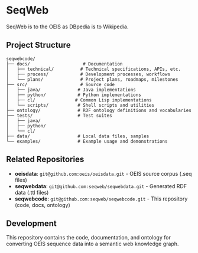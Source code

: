 # SeqWeb

SeqWeb is to the OEIS as DBpedia is to Wikipedia.

## Project Structure

```
seqwebcode/
├── docs/                    # Documentation
│   ├── technical/          # Technical specifications, APIs, etc.
│   ├── process/            # Development processes, workflows
│   └── plans/              # Project plans, roadmaps, milestones
├── src/                    # Source code
│   ├── java/              # Java implementations
│   ├── python/            # Python implementations  
│   ├── cl/               # Common Lisp implementations
│   └── scripts/           # Shell scripts and utilities
├── ontology/              # RDF ontology definitions and vocabularies
├── tests/                 # Test suites
│   ├── java/
│   ├── python/
│   └── cl/
├── data/                  # Local data files, samples
└── examples/              # Example usage and demonstrations
```

## Related Repositories

- **oeisdata**: `git@github.com:oeis/oeisdata.git` - OEIS source corpus (.seq files)
- **seqwebdata**: `git@github.com:seqweb/seqwebdata.git` - Generated RDF data (.ttl files)
- **seqwebcode**: `git@github.com:seqweb/seqwebcode.git` - This repository (code, docs, ontology)

## Development

This repository contains the code, documentation, and ontology for converting OEIS sequence data into a semantic web knowledge graph.
